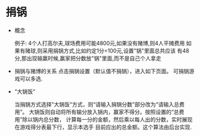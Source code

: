# 捐锅 

- 概念
  
  例子: 4个人打高尔夫,球场费用可能4800元,如果没有赌博,则4人平摊费用
       如果有赌球,则采用捐锅方式,比如约定1分=100元,设置"锅"里面总共应该
       有48分,那出现输赢时候,赢家把分数放"锅"里面,而不是自己个人拿走




- 捐锅与赌博的关系
  点击捐锅设置（默认值不捐锅），进入如下页面。
  可捐锅游戏可以多选.
   

 - ”大锅饭“

    当捐锅方式选择”大锅饭“方式，则“请输入捐锅分数”部分改为“请输入总费用”。
大锅饭则自动将所有输分放入锅内，赢家不得分。按照设置的“总费用”除以锅内总分数，
计算每一分的金额，然后乘以每人出的分数，实时展现在游戏得分表最下行，显示本选手
目前应出的总金额。这个算法由后台实现.

  
